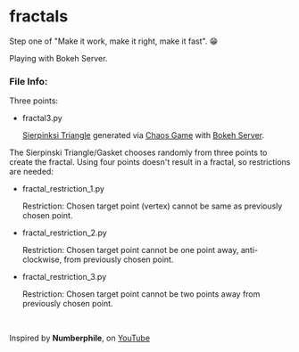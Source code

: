 # fractals

Step one of "Make it work, make it right, make it fast". :grin:

Playing with Bokeh Server.

### File Info:

  Three points:

  * fractal3.py
  
    [Sierpinksi Triangle](https://en.wikipedia.org/wiki/Sierpinski_triangle) generated via [Chaos Game](https://en.wikipedia.org/wiki/Chaos_game) with [Bokeh Server](https://bokeh.pydata.org/en/latest/docs/user_guide/server.html).
    
  The Sierpinski Triangle/Gasket chooses randomly from three points to create the fractal.  Using four points doesn't result in a fractal, so restrictions are needed:
    
  * fractal_restriction_1.py
    
    Restriction: Chosen target point (vertex) cannot be same as previously chosen point.
  
  * fractal_restriction_2.py
  
    Restriction: Chosen target point cannot be one point away, anti-clockwise, from previously chosen point.

  * fractal_restriction_3.py
  
    Restriction: Chosen target point cannot be two points away from previously chosen point.

<br>

Inspired by **Numberphile**, on [YouTube](https://youtu.be/kbKtFN71Lfs)
